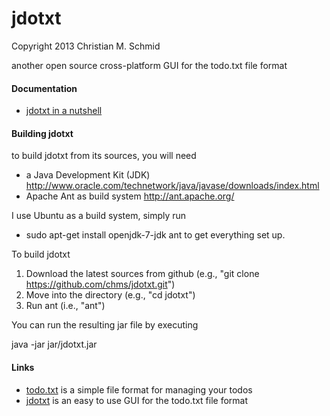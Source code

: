 jdotxt
======

Copyright 2013 Christian M. Schmid

another open source cross-platform GUI for the todo.txt file format

#### Documentation

- [jdotxt in a nutshell](http://jdotxt.chschmid.com/)

#### Building jdotxt

to build jdotxt from its sources, you will need
- a Java Development Kit (JDK) http://www.oracle.com/technetwork/java/javase/downloads/index.html
- Apache Ant as build system http://ant.apache.org/

I use Ubuntu as a build system, simply run
- sudo apt-get install openjdk-7-jdk ant
to get everything set up.

To build jdotxt
1. Download the latest sources from github (e.g., "git clone https://github.com/chms/jdotxt.git")
2. Move into the directory (e.g., "cd jdotxt")
3. Run ant (i.e., "ant")

You can run the resulting jar file by executing

java -jar jar/jdotxt.jar

#### Links

- [todo.txt](http://todotxt.com/) is a simple file format for managing your todos
- [jdotxt](http://jdotxt.chschmid.com/) is an easy to use GUI for the todo.txt file format

